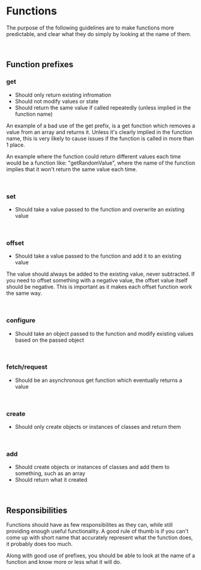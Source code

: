 # Functions

The purpose of the following guidelines are to make functions more predictable, and clear what they do simply by looking at the name of them.

<br>

## Function prefixes

### get
* Should only return existing infromation
* Should not modify values or state
* Should return the same value if called repeatedly (unless implied in the function name)

An example of a bad use of the get prefix, is a get function which removes a value from an array and returns it. Unless it's clearly implied in the function name, this is very likely to cause issues if the function is called in more than 1 place.

An example where the function could return different values each time would be a function like: "getRandomValue", where the name of the function implies that it won't return the same value each time.

<br>

### set
* Should take a value passed to the function and overwrite an existing value

<br>

### offset
* Should take a value passed to the function and add it to an existing value

The value should always be added to the existing value, never subtracted. If you need to offset something with a negative value, the offset value itself should be negative. This is important as it makes each offset function work the same way.

<br>

### configure
* Should take an object passed to the function and modify existing values based on the passed object

<br>

### fetch/request
* Should be an asynchronous get function which eventually returns a value

<br>

### create
* Should only create objects or instances of classes and return them

<br>

### add
* Should create objects or instances of classes and add them to something, such as an array
* Should return what it created

<br>

## Responsibilities

Functions should have as few responsibilites as they can, while still providing enough useful functionality. A good rule of thumb is if you can't come up with short name that accurately represent what the function does, it probably does too much.

Along with good use of prefixes, you should be able to look at the name of a function and know more or less what it will do.
